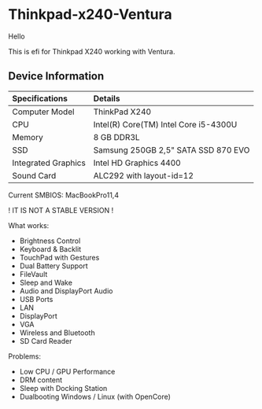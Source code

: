 # Thinkpad-x240-Ventura

Hello

This is efi for Thinkpad X240 working with Ventura.

## Device Information
| Specifications | Details |
|:---|:---|
| Computer Model | ThinkPad X240 |
| CPU | Intel(R) Core(TM) Intel Core i5-4300U |
| Memory | 8 GB DDR3L |
| SSD | Samsung 250GB 2,5" SATA SSD 870 EVO |
| Integrated Graphics | Intel HD Graphics 4400 |
| Sound Card | ALC292 with layout-id=12 |
 
Current SMBIOS: MacBookPro11,4

! IT IS NOT A STABLE VERSION !

What works:

 - Brightness Control
 - Keyboard & Backlit
 - TouchPad with Gestures
 - Dual Battery Support
 - FileVault
 - Sleep and Wake
 - Audio and DisplayPort Audio
 - USB Ports
 - LAN
 - DisplayPort
 - VGA
 - Wireless and Bluetooth
 - SD Card Reader

Problems:
 - Low CPU / GPU Performance
 - DRM content
 - Sleep with Docking Station
 - Dualbooting Windows / Linux (with OpenCore)
